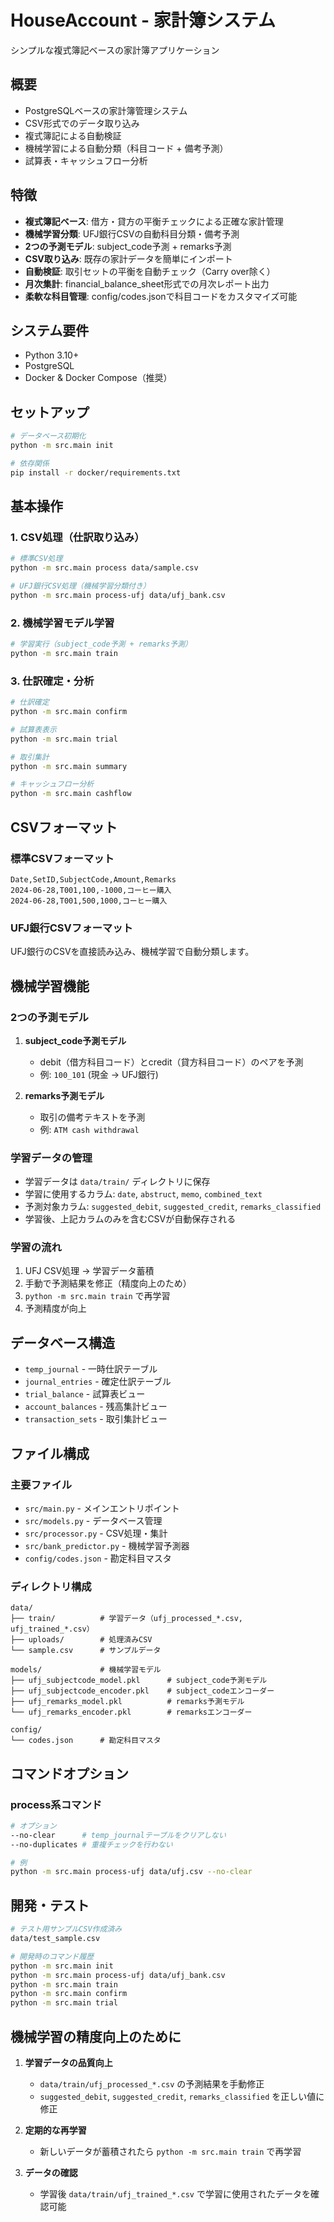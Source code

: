 # HouseAccount - 家計簿システム

シンプルな複式簿記ベースの家計簿アプリケーション

## 概要

- PostgreSQLベースの家計簿管理システム
- CSV形式でのデータ取り込み
- 複式簿記による自動検証
- 機械学習による自動分類（科目コード + 備考予測）
- 試算表・キャッシュフロー分析

## 特徴

- **複式簿記ベース**: 借方・貸方の平衡チェックによる正確な家計管理
- **機械学習分類**: UFJ銀行CSVの自動科目分類・備考予測
- **2つの予測モデル**: subject_code予測 + remarks予測
- **CSV取り込み**: 既存の家計データを簡単にインポート
- **自動検証**: 取引セットの平衡を自動チェック（Carry over除く）
- **月次集計**: financial_balance_sheet形式での月次レポート出力
- **柔軟な科目管理**: config/codes.jsonで科目コードをカスタマイズ可能

## システム要件

- Python 3.10+
- PostgreSQL
- Docker & Docker Compose（推奨）

## セットアップ

```bash
# データベース初期化
python -m src.main init

# 依存関係
pip install -r docker/requirements.txt
```

## 基本操作

### 1. CSV処理（仕訳取り込み）

```bash
# 標準CSV処理
python -m src.main process data/sample.csv

# UFJ銀行CSV処理（機械学習分類付き）
python -m src.main process-ufj data/ufj_bank.csv
```

### 2. 機械学習モデル学習

```bash
# 学習実行（subject_code予測 + remarks予測）
python -m src.main train
```

### 3. 仕訳確定・分析

```bash
# 仕訳確定
python -m src.main confirm

# 試算表表示
python -m src.main trial

# 取引集計
python -m src.main summary

# キャッシュフロー分析
python -m src.main cashflow
```

## CSVフォーマット

### 標準CSVフォーマット
```csv
Date,SetID,SubjectCode,Amount,Remarks
2024-06-28,T001,100,-1000,コーヒー購入
2024-06-28,T001,500,1000,コーヒー購入
```

### UFJ銀行CSVフォーマット
UFJ銀行のCSVを直接読み込み、機械学習で自動分類します。

## 機械学習機能

### 2つの予測モデル

1. **subject_code予測モデル**
   - debit（借方科目コード）とcredit（貸方科目コード）のペアを予測
   - 例: `100_101` (現金 → UFJ銀行)

2. **remarks予測モデル**  
   - 取引の備考テキストを予測
   - 例: `ATM cash withdrawal`

### 学習データの管理

- 学習データは `data/train/` ディレクトリに保存
- 学習に使用するカラム: `date`, `abstruct`, `memo`, `combined_text`
- 予測対象カラム: `suggested_debit`, `suggested_credit`, `remarks_classified`
- 学習後、上記カラムのみを含むCSVが自動保存される

### 学習の流れ

1. UFJ CSV処理 → 学習データ蓄積
2. 手動で予測結果を修正（精度向上のため）
3. `python -m src.main train` で再学習
4. 予測精度が向上

## データベース構造

- `temp_journal` - 一時仕訳テーブル
- `journal_entries` - 確定仕訳テーブル  
- `trial_balance` - 試算表ビュー
- `account_balances` - 残高集計ビュー
- `transaction_sets` - 取引集計ビュー

## ファイル構成

### 主要ファイル
- `src/main.py` - メインエントリポイント
- `src/models.py` - データベース管理
- `src/processor.py` - CSV処理・集計
- `src/bank_predictor.py` - 機械学習予測器
- `config/codes.json` - 勘定科目マスタ

### ディレクトリ構成
```
data/
├── train/          # 学習データ（ufj_processed_*.csv, ufj_trained_*.csv）
├── uploads/        # 処理済みCSV
└── sample.csv      # サンプルデータ

models/             # 機械学習モデル
├── ufj_subjectcode_model.pkl      # subject_code予測モデル
├── ufj_subjectcode_encoder.pkl    # subject_codeエンコーダー
├── ufj_remarks_model.pkl          # remarks予測モデル
└── ufj_remarks_encoder.pkl        # remarksエンコーダー

config/
└── codes.json      # 勘定科目マスタ
```

## コマンドオプション

### process系コマンド
```bash
# オプション
--no-clear      # temp_journalテーブルをクリアしない
--no-duplicates # 重複チェックを行わない

# 例
python -m src.main process-ufj data/ufj.csv --no-clear
```

## 開発・テスト

```bash
# テスト用サンプルCSV作成済み
data/test_sample.csv

# 開発時のコマンド履歴
python -m src.main init
python -m src.main process-ufj data/ufj_bank.csv
python -m src.main train
python -m src.main confirm
python -m src.main trial
```

## 機械学習の精度向上のために

1. **学習データの品質向上**
   - `data/train/ufj_processed_*.csv` の予測結果を手動修正
   - `suggested_debit`, `suggested_credit`, `remarks_classified` を正しい値に修正

2. **定期的な再学習**
   - 新しいデータが蓄積されたら `python -m src.main train` で再学習

3. **データの確認**
   - 学習後 `data/train/ufj_trained_*.csv` で学習に使用されたデータを確認可能